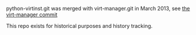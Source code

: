 python-virtinst.git was merged with virt-manager.git in March 2013, see [the virt-manager commit](https://github.com/virt-manager/virt-manager/commit/88603e4fada1b360021b45ed2eaed263fde3f776)

This repo exists for historical purposes and history tracking.
